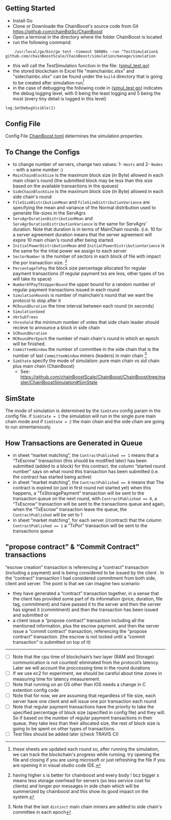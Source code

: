 
## Getting Started ##

- Install Go
- Clone or Downloade the ChainBoost's source code from Git <https://github.com/chainBstSc/ChainBoost>
- Open a terminal in the directory where the folder ChainBoost is located
- run the following command: 
```
    /usr/local/go/bin/go test -timeout 50000s -run ^TestSimulation$ github.com/chainBoostScale/ChainBoost/simulation/manage/simulation
```

- this will call the TestSimulation function in the file: ([simul_test.go](https://github.com/chainBstSc/ChainBoost/blob/master/simulation/manage/simulation/simul_test.go))
- the stored blockchain in Excel file "mainchainbc.xlsx" and "sidechainbc.xlsx" can be found under the `build` directory that is going to be created after simulation run[^1]
- in the case of debugging the following code in ([simul_test.go](https://github.com/chainBstSc/ChainBoost/blob/master/simulation/manage/simulation/simul_test.go)) indicates the debug logging level, with 0 being the least logging and 5 being the most (every tiny detail is logged in this level)
```
log.SetDebugVisible(1)
```

## Config File ##

Config File [ChainBoost.toml](https://github.com/chainBstSc/ChainBoost/blob/master/simulation/manage/simulation/ChainBoost.toml) determines the simulation properties.

## To Change the Configs ##
- to change number of servers, change two values: 1- `Hosts` and 2- `Nodes` - with a same number :)
- `MainChainBlockSize` is the maximum block size (in Byte) allowed in each main chian's round (the submitted block may be less than this size based on the available transactions in the queues)
- `SideChainBlockSize` is the maximum block size (in Byte) allowed in each side chain's round
- `FileSizeDistributionMean` and `FileSizeDistributionVariance` are specifying the mean and variance of the Normal distribution used to generate file-sizes in the ServAgrs
- `ServAgrDurationDistributionMean` and `ServAgrDurationDistributionVariance` is the same for ServAgrs' duration. Note that duration is in terms of MainChain rounds. (i.e. 10 for a server agreement duration means that the server agreement will expire 10 main chian's round after being started.
- `InitialPowerDistributionMean` and `InitialPowerDistributionVariance` is the same for the intial power we assign to each server
- `SectorNumber` is the number of sectors in each block of file with impact the por transaction size. [^sectorNumber]
- `PercentageTxPay` the block size percentage allocated for regular payment transactions (if regular payment txs are less, other types of txs will take its space)
- `NumberOfPayTXsUpperBound` the upper bound for a random number of regular payment transactions issued in each round
- `SimulationRounds` is number of mainchain's round that we want the protocol to stop after it
- `MCRoundDuration` the time interval between each round (in seconds)
- `SimulationSeed` 
- `nbrSubTrees`
- `threshold` the minimum number of votes that side chain leader should recieve to announce a block in side chain
- `SCRoundDuration`
- `MCRoundPerEpoch` the number of main chain's round in which an epoch will be finished.
- `CommitteeWindow` the number of committee in the side chain that is the number of last `CommitteeWindow` miners (leaders) in main chain [^3]
- `SimState` specify the mode of simulation: pure main chain vs sid chain plus main chain (ChainBoost) 
    -  See: <https://github.com/chainBoostScale/ChainBoost/ChainBoost/tree/master/ChainBoostSimulation#SimState>

## SimState ##
The mode of simulation is determined by the `SimState` config param in the config file. if `SimState = 1` the simulation will run in the single pure main chain mode and if `SimState = 2` the main chain and the side chain are going to run simentaniously.

## How Transactions are Generated in Queue ##

- in sheet “market matching”, the `ContractPublished == 1` means that a “TxEscrow” transaction (this should be modified later) has been submitted (added to a block) for this contract. the column “started round number” says on what round this transaction has been submitted (i.e. the contract has started being active)
- in sheet “market matching”, the `ContractPublished == 0` means that The contract is expired (or just in first round not started yet)
when this happens, a “TxStoragePayment” transaction will be sent to the transaction queue on the next round, with `ContractPublished == 0`, a “TxEscrow” transaction will be sent to the transactions queue and again, when the “TxEscrow” transaction leave the queue, the `ContractPublished` will be set to 1
- in sheet “market matching”, for each server (/contract) that the column `ContractPublished == 1` a “TxPor” transaction will be sent to the transactions queue 

## "propose contract” & “Commit Contract” transactions ##
“escrow creation” transaction is referencing a “contract” transaction (including a payment) and is being considered to be issued by the client .
In the “contract” transaction I had considered commitment from both side, client and server.
The point is that we can imagine two scenario:
- they have generated a “contract” transaction together, in a sense that the client has provided some part of its information (price, duration, file tag, commitment) and have passed it to the server and then the server has signed it (commitment) and then the transaction has been issued and submitted or
- a client issue a “propose contract” transaction including all the mentioned information, plus the escrow payment. and then the server issue a “commit contract” transaction, referencing the “propose contract” transaction. (the escrow is not locked until a “commit transaction” is submitted on top of it)


-------------
- [ ] Note that the cpu time of blockchain’s two layer (RAM and Storage) communication is not counted/ eliminated from the protocol’s latency. Later we will account the proccessing time in the round durations
- [ ] If we use ec2 for experiment, we should be careful about time zones in measuring time for latency measurement.
- [ ] Note that running on an OS other than IOS needs a change in C extention config code
- [ ] Note that for now, we are assuming that regardless of file size, each server have one client and will issue one por transaction each round
- [ ] Note that regular payment transactions have the priority to take the specified percentage of block size (specified in config file) and they will. So if based on the number of regular payment transactions in their queue, they take less than their allocated size, the rest of block size is going to be spent on other types of transactions.
- [ ] Test files should be added later (check TRAVIS CI)

<!--FootNote-->
[^1]: these sheets are updated each round so, after running the simulation, we can track the blockchain's progress while running. try opening the file and closing if you are using microsoft or just refreshing the file if you are opening it in visual studio code IDE.
[^3]: Note that the last `distinct` main chain miners are added to side chain's committee in each epoch
[^sectorNumber]: having higher s is better for chainboost and every body ! bcz bigger s means less storage overhead for servers (so less service cost for clients) and longer por messages in side chain which will be summerized by chainboost and this show its good impact on the system.
<!--FootNote-->
